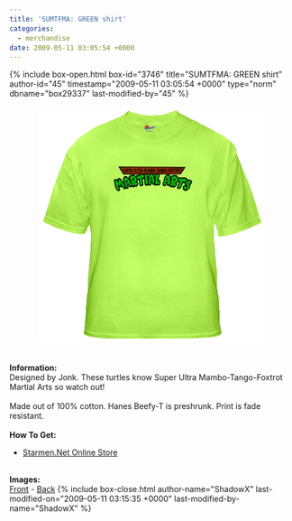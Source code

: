 ```yaml
---
title: 'SUMTFMA: GREEN shirt'
categories:
  - merchandise
date: 2009-05-11 03:05:54 +0000
---
```

{% include box-open.html box-id="3746" title="SUMTFMA: GREEN shirt" author-id="45" timestamp="2009-05-11 03:05:54 +0000" type="norm" dbname="box29337" last-modified-by="45" %}
	<center>
	<img src="/merchandise/images/smn_sumtfmats_title.png" border="0" alt="SUMTFMA: GREEN shirt" />
	</center>
	<br /><br />
	<b>Information:</b>
	<br />
	Designed by Jonk. These turtles know Super Ultra Mambo-Tango-Foxtrot Martial Arts so watch out!
	<br /><br />
	Made out of 100% cotton. Hanes Beefy-T is preshrunk. Print is fade resistant.
	<br /><br />
	<b>How To Get:</b>
	<br />
	<ul>
	<li><a href="http://www.cafepress.com/starmen.11795713">Starmen.Net Online Store</a></li>
	</ul>
	<br />
	<b>Images:</b>
	<br />
	<a href="/merchandise/images/smn_sumtfmats_front.jpg">Front</a> - <a href="/merchandise/images/smn_sumtfmats_back.jpg">Back</a>
{% include box-close.html author-name="ShadowX" last-modified-on="2009-05-11 03:15:35 +0000" last-modified-by-name="ShadowX" %}
